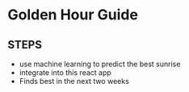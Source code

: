 # Golden Hour Guide

## STEPS 
- use machine learning to predict the best sunrise
- integrate into this react app
- Finds best in the next two weeks